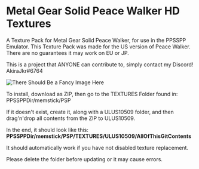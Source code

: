 # Metal Gear Solid Peace Walker HD Textures
A Texture Pack for Metal Gear Solid Peace Walker, for use in the PPSSPP Emulator.
This Texture Pack was made for the US version of Peace Walker. There are no guarantees it may work on EU or JP.

This is a project that ANYONE can contribute to, simply contact my Discord! AkiraJkr#6764

![There Should Be a Fancy Image Here](https://i.imgur.com/yjwiPDO.png)

To install, download as ZIP, then go to the TEXTURES Folder found in:
PPSSPPDir/memstick/PSP

If it doesn't exist, create it, along with a ULUS10509 folder, and then drag'n'drop all contents from the ZIP to ULUS10509.

In the end, it should look like this: **PPSSPPDir/memstick/PSP/TEXTURES/ULUS10509/AllOfThisGitContents**

It should automatically work if you have not disabled texture replacement.

Please delete the folder before updating or it may cause errors.
